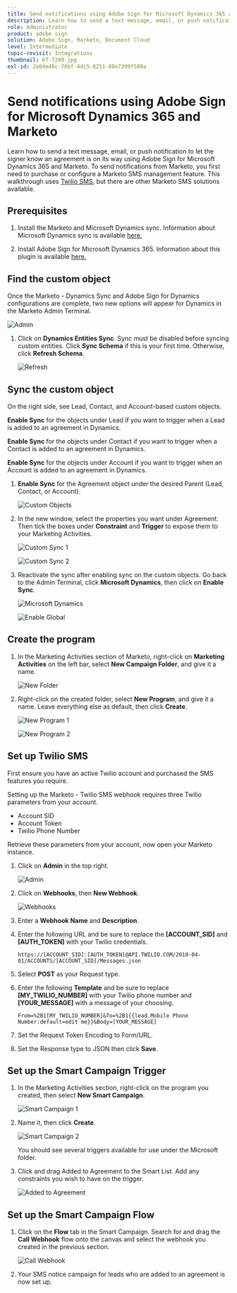```yaml
---
title: Send notifications using Adobe Sign for Microsoft Dynamics 365 and Marketo
description: Learn how to send a text message, email, or push notification to let the signer know an agreement is on its way
role: Administrator
product: adobe sign
solution: Adobe Sign, Marketo, Document Cloud
level: Intermediate
topic-revisit: Integrations
thumbnail: KT-7249.jpg
exl-id: 2e0de48c-70bf-4dc5-8251-88e7399f588a
---
```

# Send notifications using Adobe Sign for Microsoft Dynamics 365 and Marketo

Learn how to send a text message, email, or push notification to let the signer know an agreement is on its way using Adobe Sign for Microsoft Dynamics 365 and Marketo. To send notifications from Marketo, you first need to purchase or configure a Marketo SMS management feature. This walkthrough uses [Twilio SMS](https://launchpoint.marketo.com/twilio/twilio-sms-for-marketo/), but there are other Marketo SMS solutions available.

## Prerequisites

1. Install the Marketo and Microsoft Dynamics sync. Information about Microsoft Dynamics sync is available [here.](https://docs.marketo.com/display/public/DOCS/Microsoft+Dynamics+Sync)

1. Install Adobe Sign for Microsoft Dynamics 365. Information about this plugin is available [here.](https://helpx.adobe.com/ca/sign/using/microsoft-dynamics-integration-installation-guide.html)

## Find the custom object

Once the Marketo - Dynamics Sync and Adobe Sign for Dynamics configurations are complete, two new options will appear for Dynamics in the Marketo Admin Terminal.

![Admin](assets/adminTerminal.png)

1. Click on **Dynamics Entities Sync**. Sync must be disabled before syncing custom entities. Click **Sync Schema** if this is your first time. Otherwise, click **Refresh Schema**.

    ![Refresh](assets/refreshSchema.png)

## Sync the custom object

On the right side, see Lead, Contact, and Account-based custom objects. 

**Enable Sync** for the objects under Lead if you want to trigger when a Lead is added to an agreement in Dynamics. 

**Enable Sync** for the objects under Contact if you want to trigger when a Contact is added to an agreement in Dynamics.

**Enable Sync** for the objects under Account if you want to trigger when an Account is added to an agreement in Dynamics.

1. **Enable Sync** for the Agreement object under the desired Parent (Lead, Contact, or Account).

    ![Custom Objects](assets/enableSyncDynamics.png)

1. In the new window, select the properties you want under Agreement. Then tick the boxes under **Constraint** and **Trigger** to expose them to your Marketing Activities.

    ![Custom Sync 1](assets/entitySync1.png)

    ![Custom Sync 2](assets/entitySync2.png)

1. Reactivate the sync after enabling sync on the custom objects. Go back to the Admin Terminal, click **Microsoft Dynamics**, then click on **Enable Sync**.

    ![Microsoft Dynamics](assets/microsoftDynamics.png)

    ![Enable Global](assets/enableGlobalDynamics.png)

## Create the program

1. In the Marketing Activities section of Marketo, right-click on **Marketing Activities** on the left bar, select **New Campaign Folder**, and give it a name.

    ![New Folder](assets/newFolder.png)

1. Right-click on the created folder, select **New Program**, and give it a name. Leave everything else as default, then click **Create**.

    ![New Program 1](assets/newProgram1.png)

    ![New Program 2](assets/newProgram2.png)

## Set up Twilio SMS

First ensure you have an active Twilio account and purchased the SMS features you require. 

Setting up the Marketo - Twilio SMS webhook requires three Twilio parameters from your account.

- Account SID
- Account Token
- Twilio Phone Number

Retrieve these parameters from your account, now open your Marketo instance.

1. Click on **Admin** in the top right.

    ![Admin](assets/adminTab.png)

1. Click on **Webhooks**, then **New Webhook**.

    ![Webhooks](assets/webhooks.png)

1. Enter a **Webhook Name** and **Description**.

1. Enter the following URL and be sure to replace the **[ACCOUNT_SID]** and **[AUTH_TOKEN]** with your Twilio credentials.
 
    ```
    https://[ACCOUNT_SID]:[AUTH_TOKEN]@API.TWILIO.COM/2010-04-01/ACCOUNTS/[ACCOUNT_SID]/Messages.json
    ```

1. Select **POST** as your Request type.

1. Enter the following **Template** and be sure to replace **[MY_TWILIO_NUMBER]** with your Twilio phone number and **[YOUR_MESSAGE]** with a message of your choosing.

    ```
    From=%2B1[MY_TWILIO_NUMBER]&To=%2B1{{lead.Mobile Phone Number:default=edit me}}&Body=[YOUR_MESSAGE]
    ```

1. Set the Request Token Encoding to Form/URL.

1. Set the Response type to JSON then click **Save**.

## Set up the Smart Campaign Trigger

1. In the Marketing Activities section, right-click on the program you created, then select **New Smart Campaign**.

    ![Smart Campaign 1](assets/smartCampaign1.png)

1. Name it, then click **Create**.

    ![Smart Campaign 2](assets/smartCampaign3.png)

    You should see several triggers available for use under the Microsoft folder. 

1. Click and drag Added to Agreement to the Smart List. Add any constraints you wish to have on the trigger.

    ![Added to Agreement](assets/addedToAgreementDynamics.png)

## Set up the Smart Campaign Flow

1. Click on the **Flow** tab in the Smart Campaign. Search for and drag the **Call Webhook** flow onto the canvas and select the webhook you created in the previous section.

    ![Call Webhook](assets/callWebhook.png)

1. Your SMS notice campaign for leads who are added to an agreement is now set up.

